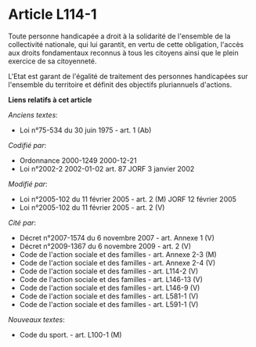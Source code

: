 # Article L114-1

Toute personne handicapée a droit à la solidarité de l'ensemble de la collectivité nationale, qui lui garantit, en vertu de
cette obligation, l'accès aux droits fondamentaux reconnus à tous les citoyens ainsi que le plein exercice de sa citoyenneté.

L'Etat est garant de l'égalité de traitement des personnes handicapées sur l'ensemble du territoire et définit des objectifs
pluriannuels d'actions.

**Liens relatifs à cet article**

_Anciens textes_:

  - Loi n°75-534 du 30 juin 1975 - art. 1 (Ab)

_Codifié par_:

  - Ordonnance 2000-1249 2000-12-21
  - Loi n°2002-2 2002-01-02 art. 87 JORF 3 janvier 2002

_Modifié par_:

  - Loi n°2005-102 du 11 février 2005 - art. 2 (M) JORF 12 février 2005
  - Loi n°2005-102 du 11 février 2005 - art. 2 (V)

_Cité par_:

  - Décret n°2007-1574 du 6 novembre 2007 - art. Annexe 1 (V)
  - Décret n°2009-1367 du 6 novembre 2009 - art. 2 (V)
  - Code de l'action sociale et des familles - art. Annexe 2-3 (M)
  - Code de l'action sociale et des familles - art. Annexe 2-4 (V)
  - Code de l'action sociale et des familles - art. L114-2 (V)
  - Code de l'action sociale et des familles - art. L146-13 (V)
  - Code de l'action sociale et des familles - art. L146-9 (V)
  - Code de l'action sociale et des familles - art. L581-1 (V)
  - Code de l'action sociale et des familles - art. L591-1 (V)

_Nouveaux textes_:

  - Code du sport. - art. L100-1 (M)
